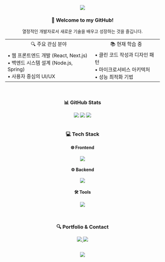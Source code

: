 <div align="center">
  <img src="https://capsule-render.vercel.app/api?type=waving&color=gradient&height=200&section=header&text=Hi!%20I'm%20Developer%20👋&fontSize=50&animation=fadeIn" />
</div>

<div align="center">
  <h3>🚀 Welcome to my GitHub!</h3>
  <p>열정적인 개발자로서 새로운 기술을 배우고 성장하는 것을 즐깁니다.</p>
  
  <table>
    <tr>
      <td align="center">🔍 주요 관심 분야</td>
      <td align="center">📚 현재 학습 중</td>
    </tr>
    <tr>
      <td>
        • 웹 프론트엔드 개발 (React, Next.js)<br/>
        • 백엔드 시스템 설계 (Node.js, Spring)<br/>
        • 사용자 중심의 UI/UX
      </td>
      <td>
        • 클린 코드 작성과 디자인 패턴<br/>
        • 마이크로서비스 아키텍처<br/>
        • 성능 최적화 기법
      </td>
    </tr>
  </table>
</div>

<br/>

<div align="center">
  <h3>📊 GitHub Stats</h3>
  <img src="https://github-readme-stats.vercel.app/api?username=lhg1006&show_icons=true&theme=radical" />
  <img src="https://github-readme-streak-stats.herokuapp.com/?user=lhg1006&theme=radical" />
  <img src="https://github-profile-trophy.vercel.app/?username=lhg1006&theme=radical&row=1&column=6" />
</div>

<br/>

<div align="center">
  <h3>💻 Tech Stack</h3>
  
  <h4>🌐 Frontend</h4>
  <p>
    <img src="https://skillicons.dev/icons?i=nextjs,react,ts,js" />
  </p>
  
  <h4>⚙️ Backend</h4>
  <p>
    <img src="https://skillicons.dev/icons?i=nodejs,java,spring,mysql" />
  </p>
  
  <h4>🛠 Tools</h4>
  <p>
    <img src="https://skillicons.dev/icons?i=git,github,vscode,idea" />
  </p>
</div>

<br/>

<div align="center">
  <h3>🔍 Portfolio & Contact</h3>
  <p>
    <a href="https://www.notion.so/9afbb221a2e949fa8236cb9641363ccd">
      <img src="https://img.shields.io/badge/Portfolio-FF3633?style=for-the-badge&logo=Notion&logoColor=white"/>
    </a>
    <a href="mailto:lhg961006@gmail.com">
      <img src="https://img.shields.io/badge/Gmail-EA4335?style=for-the-badge&logo=Gmail&logoColor=white"/>
    </a>
  </p>
</div>

<br/>

<div align="center">
  <img src="https://capsule-render.vercel.app/api?type=waving&color=gradient&height=100&section=footer" />
</div>
